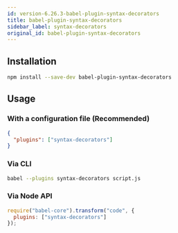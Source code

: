 ```yaml
---
id: version-6.26.3-babel-plugin-syntax-decorators
title: babel-plugin-syntax-decorators
sidebar_label: syntax-decorators
original_id: babel-plugin-syntax-decorators
---
```


## Installation

```sh
npm install --save-dev babel-plugin-syntax-decorators
```

## Usage

### With a configuration file (Recommended)

```json
{
  "plugins": ["syntax-decorators"]
}
```

### Via CLI

```sh
babel --plugins syntax-decorators script.js
```

### Via Node API

```javascript
require("babel-core").transform("code", {
  plugins: ["syntax-decorators"]
});
```


